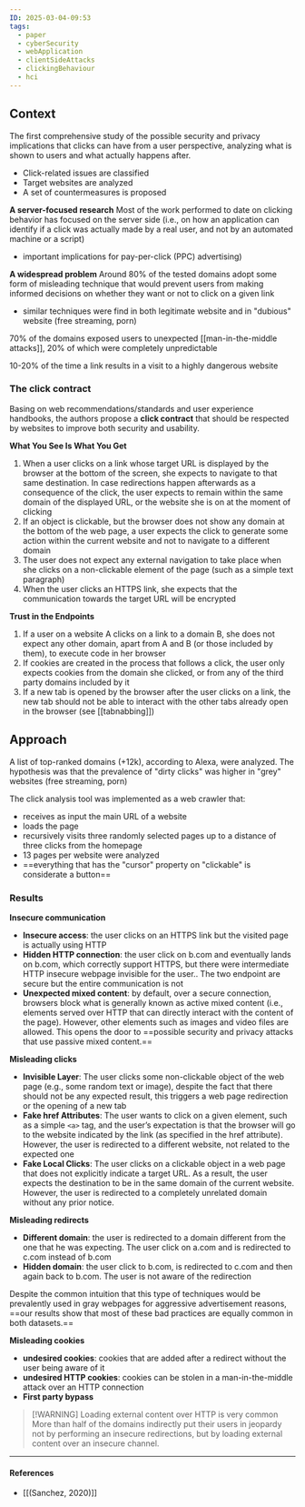 ```yaml
---
ID: 2025-03-04-09:53
tags:
  - paper
  - cyberSecurity
  - webApplication
  - clientSideAttacks
  - clickingBehaviour
  - hci
---
```

## Context

The first comprehensive study of the possible security and privacy implications that clicks can have from a user perspective, analyzing what is shown to users and what actually happens after.
- Click-related issues are classified
- Target websites are analyzed
- A set of countermeasures is proposed

**A server-focused research**
Most of the work performed to date on clicking behavior has focused on the server side (i.e., on how an application can identify if a click was actually made by a real user, and not by an automated machine or a script)
- important implications for pay-per-click (PPC) advertising)

**A widespread problem**
Around 80% of the tested domains adopt some form of misleading technique that would prevent users from making informed decisions on whether they want or not to click on a given link
- similar techniques were find in both legitimate website and in "dubious" website (free streaming, porn)

70% of the domains exposed users to unexpected [[man-in-the-middle attacks]], 20% of which were completely unpredictable

10-20% of the time a link results in a visit to a highly dangerous website

###  The click contract

Basing on web recommendations/standards and user experience handbooks, the authors propose a **click contract** that should be respected by websites to improve both security and usability.

**What You See Is What You Get**
1. When a user clicks on a link whose target URL is displayed by the browser at the bottom of the screen, she expects to navigate to that same destination. In case redirections happen afterwards as a consequence of the click, the user expects to remain within the same domain of the displayed URL, or the website she is on at the moment of clicking
2. If an object is clickable, but the browser does not show any domain at the bottom of the web page, a user expects the click to generate some action within the current website and not to navigate to a different domain
3. The user does not expect any external navigation to take place when she clicks on a non-clickable element of the page (such as a simple text paragraph)
4. When the user clicks an HTTPS link, she expects that the communication towards the target URL will be encrypted

**Trust in the Endpoints**
1. If a user on a website A clicks on a link to a domain B, she does not expect any other domain, apart from A and B (or those included by them), to execute code in her browser
2. If cookies are created in the process that follows a click, the user only expects cookies from the domain she clicked, or from any of the third party domains included by it
3. If a new tab is opened by the browser after the user clicks on a link, the new tab should not be able to interact with the other tabs already open in the browser (see [[tabnabbing]])

## Approach

A list of top-ranked domains (+12k), according to Alexa, were analyzed. The hypothesis was that the prevalence of "dirty clicks" was higher in "grey" websites (free streaming, porn)

The click analysis tool was implemented as a web crawler that:
- receives as input the main URL of a website
- loads the page
- recursively visits three randomly selected pages up to a distance of three clicks from the homepage
- 13 pages per website were analyzed
- ==everything that has the "cursor" property on "clickable" is considerate a button==

### Results

**Insecure communication**
- **Insecure access**: the user clicks on an HTTPS link but the visited page is actually using HTTP
- **Hidden HTTP connection**: the user click on b.com and eventually lands on b.com, which correctly support HTTPS, but there were intermediate HTTP insecure webpage invisible for the user.. The two endpoint are secure but the entire communication is not
- **Unexpected mixed content**: by default, over a secure connection, browsers block what is generally known as active mixed content (i.e., elements served over HTTP that can directly interact with the content of the page). However, other elements such as images and video files  are allowed. This opens the door to ==possible security and privacy attacks that use passive mixed content.==

**Misleading clicks**
- **Invisible Layer**: The user clicks some non-clickable object of the web page (e.g., some random text or image), despite the fact that there should not be any expected result, this triggers a web page redirection or the opening of a new tab
- **Fake href Attributes**: The user wants to click on a given element, such as a simple `<a>` tag, and the user’s expectation is that the browser will go to the website indicated by the link (as specified in the href attribute). However, the user is redirected to a different website, not related to the expected one
- **Fake Local Clicks**: The user clicks on a clickable object in a web page that does not explicitly indicate a target URL. As a result, the user expects the destination to be in the same domain of the current website. However, the user is redirected to a completely unrelated domain without any prior notice.

**Misleading redirects**
- **Different domain**: the user is redirected to a domain different from the one that he was expecting. The user click on a.com and is redirected to c.com instead of b.com
- **Hidden domain**: the user click to b.com, is redirected to c.com and then again back to b.com. The user is not aware of the redirection

Despite the common intuition that this type of techniques would be prevalently used in gray webpages for aggressive advertisement reasons, ==our results show that most of these bad practices are equally common in both datasets.==

**Misleading cookies**
- **undesired cookies**: cookies that are added after a redirect without the user being aware of it
- **undesired HTTP cookies**: cookies can be stolen in a man-in-the-middle attack over an HTTP connection
- **First party bypass**


> [!WARNING] Loading external content over HTTP is very common
> More than half of the domains indirectly put their users in jeopardy not by performing an insecure redirections, but by loading external content over an insecure channel.

---
#### References
- [[(Sanchez, 2020)]]